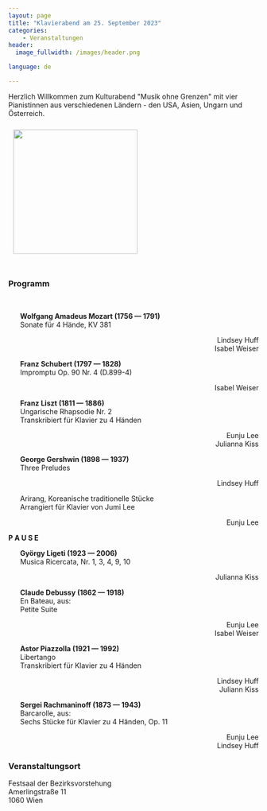 ```yaml
---
layout: page
title: "Klavierabend am 25. September 2023"
categories:
    - Veranstaltungen
header:
  image_fullwidth: /images/header.png

language: de

---
```




Herzlich Willkommen zum Kulturabend "Musik ohne Grenzen" 
mit vier Pianistinnen aus verschiedenen Ländern - den USA, Asien, Ungarn und Österreich.


<a href="/images/poster-2023-09-25.jpg"><img src="/images/poster-2023-09-25.jpg" style="float:left;" width="250px" hspace="10" vspace="10"></a>

<!-- 
Pianistinnen:

* <a href="/members/lindsey_huff/">Lindsey Huff</a> (USA)
* Julianna Kiss (Ungarn)
* <a href="/members/eunju_lee/">Eunju Lee</a> (Korea)
* Isabel Weiser (Österreich)
-->

<div style="clear: both;">&nbsp;</div>




### Programm


<style type="text/css" rel="stylesheet">
.list li {
  display: flex;
  flex-wrap: wrap;
  margin-bottom: 1em;
}

.list li .left {
  flex: 2;
  text-align: left;
}

.list li .right {
  flex: 1;
  text-align: right;
}
</style>

&nbsp;

<ul class="list">

  <li>
    <div class="left"><b>Wolfgang Amadeus Mozart (1756 &mdash; 1791) </b><br>Sonate für 4 Hände, KV 381</div>
    <div class="right"></div>
  </li>
  <li>
    <div class="left"></div>
    <div class="right">Lindsey Huff<br>Isabel Weiser</div>
  </li>

  <li>
    <div class="left"><b>Franz Schubert (1797 &mdash; 1828)</b><br>Impromptu Op. 90 Nr. 4 (D.899-4)</div>
    <div class="right"></div>
  </li>
  <li>
    <div class="left"></div>
    <div class="right">Isabel Weiser</div>
  </li>
  
  <li>
    <div class="left"><b>Franz Liszt (1811 &mdash; 1886)</b><br>Ungarische Rhapsodie Nr. 2<br>Transkribiert für Klavier zu 4 Händen</div>
    <div class="right"></div>
  </li>
  <li>
    <div class="left"></div>
    <div class="right">Eunju Lee<br>Julianna Kiss</div>
  </li>
  
  <li>
    <div class="left"><b>George Gershwin (1898 &mdash; 1937)</b><br>Three Preludes</div>
    <div class="right"></div>
  </li>
  <li>
    <div class="left"></div>
    <div class="right">Lindsey Huff</div>
  </li>

  <li>
    <div class="left">Arirang, Koreanische traditionelle Stücke<br>Arrangiert für Klavier von Jumi Lee</div>
    <div class="right"></div>
  </li>
  <li>
    <div class="left"></div>
    <div class="right">Eunju Lee</div>
  </li>
  
</ul>

<p><b>P A U S E</b></p>

<ul class="list">

  
  <li>
    <div class="left"><b>György Ligeti (1923 &mdash; 2006)</b><br>Musica Ricercata, Nr. 1, 3, 4, 9, 10</div>
    <div class="right"></div>
  </li>
  <li>
    <div class="left"></div>
    <div class="right">Julianna Kiss</div>
  </li>

  <li>
    <div class="left"><b>Claude Debussy (1862 &mdash; 1918)</b><br>En Bateau, aus:<br>Petite Suite</div>
    <div class="right"></div>
  </li>
  <li>
    <div class="left"></div>
    <div class="right">Eunju Lee<br>Isabel Weiser</div>
  </li>

  <li>
    <div class="left"><b>Astor Piazzolla (1921 &mdash; 1992)</b><br>Libertango<br>Transkribiert für Klavier zu 4 Händen</div>
    <div class="right"></div>
  </li>
  <li>
    <div class="left"></div>
    <div class="right">Lindsey Huff<br>Juliann Kiss</div>
  </li>


  <li>
    <div class="left"><b>Sergei Rachmaninoff (1873 &mdash; 1943)</b><br>Barcarolle, aus:<br>Sechs Stücke für Klavier zu 4 Händen, Op. 11</div>
    <div class="right"></div>
  </li>
  <li>
    <div class="left"></div>
    <div class="right">Eunju Lee<br>Lindsey Huff</div>
  </li>

<!--
  <li>
    <div class="left"><b>Albert Lavinac</b><br>Galop-marche à huit mains</div>
    <div class="right"></div>
  </li>
  <li>
    <div class="left"></div>
    <div class="right">Lindsey Huff<br>Julianna Kiss<br>Eunju Lee<br>Isabel Weiser</div>
  </li>
-->
</ul>



### Veranstaltungsort

Festsaal der Bezirksvorstehung<br>
Amerlingstraße 11<br>
1060 Wien<br>


<script>
window.addEventListener('load', function(){
  const im = iframemanager();
  im.run({
    currLang: 'de',
    services : {
        googlemaps : {
            embedUrl: 'https://www.google.com/maps/embed?pb={data-id}',

            iframe: {
                allow : 'picture-in-picture; fullscreen;'
            },

            languages : {
                de : {
                    notice: 'Um die Karte von Google Maps anzuzeigen, bestätigen sie bitte die <a rel="noreferrer noopener" href="https://cloud.google.com/maps-platform/terms/?hl=de" target="_blank">Terms and Conditions</a> von Google Maps zur Kenntnis zu nehmen und zu akzeptieren.',
                    loadBtn: 'Karte anzeigen',
                    loadAllBtn: "Karte anzeigen und nicht mehr fragen"
                }
            }
        }
    }
  });
});  
</script>
<div
    data-service="googlemaps"
    data-id="!1m18!1m12!1m3!1d2659.4482749804133!2d11.644969316034478!3d48.19798087922823!2m3!1f0!2f0!3f0!3m2!1i1024!2i768!4f13.1!3m3!1m2!1s0x479e7499e2d4c67f%3A0x32f7f02c5e77043a!2sM%C3%BCnchner+Str.+123%2C+85774+Unterf%C3%B6hring%2C+Germany!5e0!3m2!1sen!2sin!4v1565347252768!5m2!1sen!2sin"
    data-autoscale
></div>
